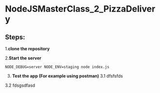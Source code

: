 # NodeJSMasterClass_2_PizzaDelivery
## Steps:

1.**clone the repository**

2.**Start the server**
```
NODE_DEBUG=server NODE_ENV=staging node index.js
```
3. **Test the app (For example using postman)**
  3.1 dfsfsfds
  
  3.2 fdsgsdfasd
